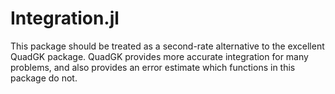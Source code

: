 # Integration.jl

This package should be treated as a second-rate alternative to the excellent QuadGK package. QuadGK provides more accurate integration for many problems, and also provides an error estimate which functions in this package do not.
